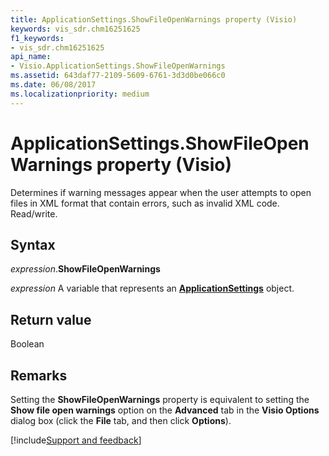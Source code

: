 ```yaml
---
title: ApplicationSettings.ShowFileOpenWarnings property (Visio)
keywords: vis_sdr.chm16251625
f1_keywords:
- vis_sdr.chm16251625
api_name:
- Visio.ApplicationSettings.ShowFileOpenWarnings
ms.assetid: 643daf77-2109-5609-6761-3d3d0be066c0
ms.date: 06/08/2017
ms.localizationpriority: medium
---
```



# ApplicationSettings.ShowFileOpenWarnings property (Visio)

Determines if warning messages appear when the user attempts to open files in XML format that contain errors, such as invalid XML code. Read/write.


## Syntax

_expression_.**ShowFileOpenWarnings**

_expression_ A variable that represents an **[ApplicationSettings](Visio.ApplicationSettings.md)** object.


## Return value

Boolean


## Remarks

Setting the **ShowFileOpenWarnings** property is equivalent to setting the **Show file open warnings** option on the **Advanced** tab in the **Visio Options** dialog box (click the **File** tab, and then click **Options**).

[!include[Support and feedback](~/includes/feedback-boilerplate.md)]